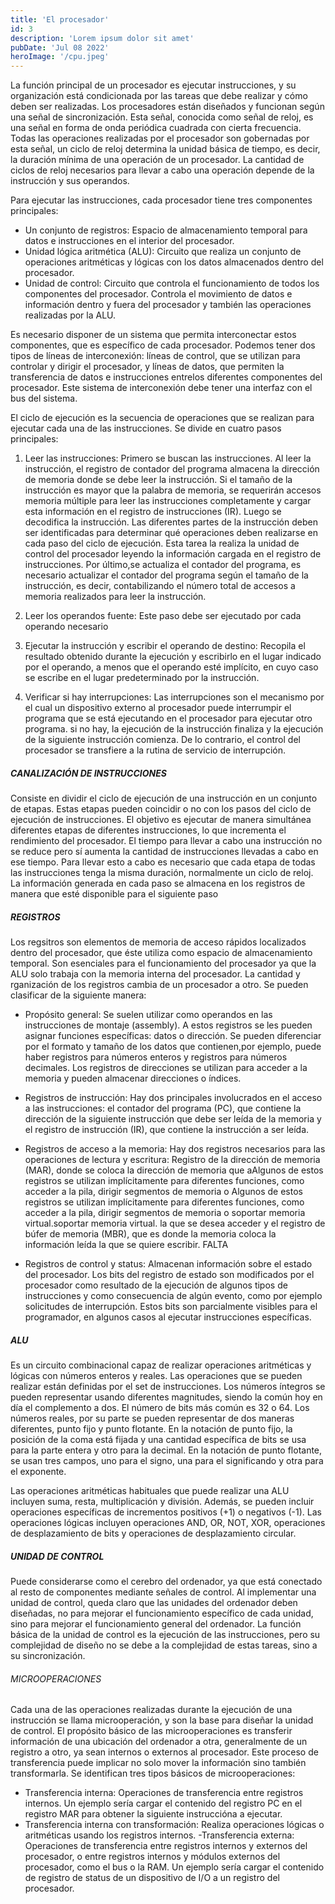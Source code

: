 ```yaml
---
title: 'El procesador'
id: 3
description: 'Lorem ipsum dolor sit amet'
pubDate: 'Jul 08 2022'
heroImage: '/cpu.jpeg'
---
```


La función principal de un procesador es ejecutar instrucciones, y su organización está condicionada por las tareas que debe realizar y cómo deben ser realizadas. Los procesadores están diseñados y funcionan según una señal de sincronización. Esta señal, conocida como señal de reloj, es una señal en forma de onda periódica cuadrada con cierta frecuencia. Todas las operaciones realizadas por el procesador son gobernadas por esta señal, un ciclo de reloj determina la unidad básica de tiempo, es decir, la duración mínima de una operación de un procesador. La cantidad de ciclos de reloj necesarios para llevar a cabo una operación depende de la instrucción y sus operandos.

Para ejecutar las instrucciones, cada procesador tiene tres componentes principales:
- Un conjunto de registros: Espacio de almacenamiento temporal para datos e instrucciones en el interior del procesador.
- Unidad lógica aritmética (ALU): Circuito que realiza un conjunto de operaciones aritméticas y lógicas con los datos almacenados dentro del procesador.
- Unidad de control: Circuito que controla el funcionamiento de todos los componentes del procesador. Controla el movimiento de datos e información dentro y fuera del procesador y también las operaciones realizadas por la ALU.


Es necesario disponer de un sistema que permita interconectar estos componentes, que es específico de cada procesador. Podemos tener dos tipos de líneas de interconexión: líneas de control, que se utilizan para controlar y dirigir el procesador, y líneas de datos, que permiten la transferencia de datos e instrucciones entrelos diferentes componentes del procesador. Este sistema de interconexión debe tener una interfaz con el bus del sistema.

El ciclo de ejecución es la secuencia de operaciones que se realizan para ejecutar cada una de las instrucciones. Se divide en cuatro pasos principales:
1) Leer las instrucciones: Primero se buscan las instrucciones. Al leer la instrucción, el registro de contador del programa almacena la dirección de memoria donde se debe leer la instrucción. Si el tamaño de la instrucción es mayor que la palabra de memoria, se requerirán accesos memoria múltiple para leer las instrucciones completamente y cargar esta información en el registro de instrucciones (IR). Luego se decodifica la instrucción. Las diferentes partes de la instrucción deben ser
identificadas para determinar qué operaciones deben realizarse en cada paso del ciclo de ejecución. Esta tarea la realiza la unidad de control del procesador leyendo la información cargada en el registro de instrucciones. Por último,se actualiza el contador del programa, es necesario actualizar el contador del programa según el tamaño de la instrucción, es decir, contabilizando el número total
de accesos a memoria realizados para leer la instrucción.

2) Leer los operandos fuente: Este paso debe ser ejecutado por cada operando necesario
3) Ejecutar la instrucción y escribir el operando de destino: Recopila el resultado obtenido durante la ejecución y escribirlo en el lugar indicado por el operando, a menos que el operando esté implícito, en cuyo caso se escribe en el lugar predeterminado por la instrucción.
4) Verificar si hay interrupciones: Las interrupciones son el mecanismo por el cual un dispositivo externo al procesador puede interrumpir el programa que se está ejecutando en el procesador para ejecutar otro programa. si no hay, la ejecución de la instrucción finaliza y la ejecución de la siguiente instrucción comienza. De lo contrario, el control del procesador se transfiere a la rutina de servicio de interrupción.


##### CANALIZACIÓN DE INSTRUCCIONES
Consiste en dividir el ciclo de ejecución de una instrucción en un conjunto de etapas. Estas etapas pueden coincidir o no con los pasos del ciclo de ejecución de instrucciones. El objetivo es ejecutar de manera simultánea diferentes etapas de diferentes instrucciones, lo que incrementa el rendimiento del procesador. El tiempo para llevar a cabo una instrucción no se reduce pero sí aumenta la cantidad de instrucciones llevadas a cabo en ese tiempo. Para llevar esto a cabo es necesario que cada etapa de todas las instrucciones tenga la misma duración, normalmente un ciclo de reloj. La información generada en cada paso se almacena en los registros de manera que esté disponible para el siguiente paso

##### REGISTROS
Los regsitros son elementos de memoria de acceso rápidos localizados dentro del procesador, que éste utiliza como espacio de almacenamiento temporal. 
Son esenciales para el funcionamiento del procesador ya que la ALU solo trabaja con la memoria interna del procesador. La cantidad y rganización de los registros cambia de un procesador a otro. Se pueden clasificar de la siguiente manera:

- Propósito general: Se suelen utilizar como operandos en las instrucciones de montaje (assembly). A estos registros se les pueden asignar funciones específicas: datos o dirección. Se pueden diferenciar por el formato y tamaño de los datos que contienen,por ejemplo, puede haber registros para números enteros y registros para números decimales.
Los registros de direcciones se utilizan para acceder a la memoria y pueden almacenar direcciones o índices.

- Registros de instrucción: Hay dos principales involucrados en el acceso a las instrucciones: el contador del programa (PC), que contiene la dirección de la siguiente instrucción que debe ser leída de la memoria y el registro de instrucción (IR), que contiene la instrucción a ser leída.

- Registros de acceso a la memoria: Hay dos registros necesarios para las operaciones de lectura y escritura: Registro de la dirección de memoria (MAR), donde se coloca la dirección de memoria que aAlgunos de estos registros se utilizan implícitamente para diferentes funciones, como acceder a la pila, dirigir segmentos de memoria o Algunos de estos registros se utilizan implícitamente para diferentes funciones, como acceder a la pila, dirigir segmentos de memoria o soportar memoria virtual.soportar memoria virtual. la que se desea acceder y el registro de búfer de memoria (MBR), que es donde la memoria coloca la información leída la que se quiere escribir. FALTA

- Registros de control y status: Almacenan información sobre el estado del procesador.
Los bits del registro de estado son modificados por el procesador como resultado de la ejecución de algunos tipos de instrucciones y como consecuencia de algún evento, como por ejemplo solicitudes de interrupción. Estos bits son parcialmente visibles para el programador, en algunos casos al ejecutar instrucciones específicas.

##### ALU
Es un circuito combinacional capaz de realizar operaciones aritméticas y lógicas con números enteros y reales. Las operaciones que se pueden realizar están definidas por el set de instrucciones.
Los números íntegros se pueden representar usando diferentes magnitudes, siendo la común hoy en día el complemento a dos. El número de bits más común es 32 o 64. Los números reales, por su parte se pueden representar de dos maneras diferentes, punto fijo y punto flotante. En la notación de punto fijo, la posición de la coma está fijada y una cantidad específica de bits se usa para la parte entera y otro para la decimal. En la notación de punto flotante, se usan tres campos, uno para el signo, una para el significando y otra para el exponente.

Las operaciones aritméticas habituales que puede realizar una ALU incluyen suma,
resta, multiplicación y división. Además, se pueden incluir operaciones específicas de incrementos positivos (+1) o negativos (-1).
Las operaciones lógicas incluyen operaciones AND, OR, NOT, XOR, operaciones de desplazamiento de bits y operaciones de desplazamiento circular.

##### UNIDAD DE CONTROL
Puede considerarse como el cerebro del ordenador, ya que está conectado al resto de componentes mediante señales de control. Al implementar una unidad de control, queda claro que las unidades del ordenador deben diseñadas, no para mejorar el funcionamiento específico de cada unidad, sino para mejorar el funcionamiento general del ordenador. La función básica de la unidad de control es la ejecución de las instrucciones, pero su complejidad de diseño no se debe a la complejidad de estas tareas, sino a su sincronización.

###### MICROOPERACIONES
Cada una de las operaciones realizadas durante la ejecución de una instrucción se llama microoperación, y son la base para diseñar la unidad de control. El propósito básico de las microoperaciones es transferir información de una ubicación del ordenador a otra, generalmente de un registro a otro, ya sean internos o externos al procesador. Este proceso de transferencia puede implicar no solo mover la información sino también transformarla. Se identifican tres tipos básicos de microoperaciones: 
- Transferencia interna: Operaciones de transferencia entre registros internos. Un ejemplo sería cargar el contenido del registro PC en el registro MAR para obtener la siguiente instruccióna a ejecutar.
- Transferencia interna con transformación: Realiza operaciones lógicas o aritméticas usando los registros internos. 
-Transferencia externa: Operaciones de transferencia entre registros internos y externos del procesador, o entre registros internos y módulos externos del procesador, como el bus o la RAM. Un ejemplo sería cargar el contenido de registro de status de un dispositivo de I/O a un registro del procesador.



